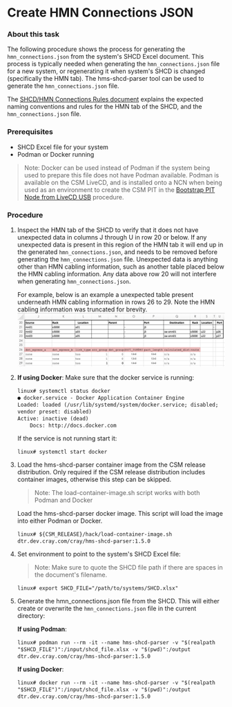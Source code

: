 # Create HMN Connections JSON
### About this task

The following procedure shows the process for generating the `hmn_connections.json` from the system's SHCD Excel document. This process is typically needed when generating the `hmn_connections.json` file for a new system, or regenerating it when system's SHCD is changed (specifically the HMN tab). The hms-shcd-parser tool can be used to generate the `hmn_connections.json` file.

The [SHCD/HMN Connections Rules document](shcd_hmn_connections_rules.md) explains the expected naming conventions and rules for the HMN tab of the SHCD, and the `hmn_connections.json` file.

### Prerequisites
* SHCD Excel file for your system
* Podman or Docker running

> Note: Docker can be used instead of Podman if the system being used to prepare this file does not have Podman available. 
> Podman is available on the CSM LiveCD, and is installed onto a NCN when being used as an environment to create the CSM PIT in the [Bootstrap PIT Node from LiveCD USB](bootstrap_livecd_usb.md) procedure.

### Procedure
1. Inspect the HMN tab of the SHCD to verify that it does not have unexpected data in columns J through U in row 20 or below. If any unexpected data is present in this region of the HMN tab it will end up in the generated `hmn_connections.json`, and needs to be removed before generating the `hmn_connections.json` file. Unexpected data is anything other than HMN cabling information, such as another table placed below the HMN cabling information. Any data above row 20 will not interfere when generating `hmn_connections.json`.

    For example, below is an example a unexpected table present underneath HMN cabling information in rows 26 to 29. Note the HMN cabling information was truncated for brevity. 
    ![Screen Shot of unexpected data in the HMN tab of a SHCD](../img/install/shcd-hmn-tab-unexpected-data.png)

2. __If using Docker__: Make sure that the docker service is running:
    ```
    linux# systemctl status docker
    ● docker.service - Docker Application Container Engine
    Loaded: loaded (/usr/lib/systemd/system/docker.service; disabled; vendor preset: disabled)
    Active: inactive (dead)
        Docs: http://docs.docker.com
    ``` 

    If the service is not running start it:
    ```
    linux# systemctl start docker
    ```

3. Load the hms-shcd-parser container image from the CSM release distribution. Only required if the CSM release distribution includes container images, otherwise this step can be skipped.

    > Note: The load-container-image.sh script works with both Podman and Docker

    Load the hms-shcd-parser docker image. This script will load the image into either Podman or Docker.
    ```
    linux# ${CSM_RELEASE}/hack/load-container-image.sh dtr.dev.cray.com/cray/hms-shcd-parser:1.5.0
    ```
4. Set environment to point to the system's SHCD Excel file:
    > Note: Make sure to quote the SHCD file path if there are spaces in the document's filename.

    ```
    linux# export SHCD_FILE="/path/to/systems/SHCD.xlsx"
    ```

5. Generate the hmn_connections.json file from the SHCD. This will either create or overwrite the `hmn_connections.json` file in the current directory:

    __If using Podman__:
    ```
    linux# podman run --rm -it --name hms-shcd-parser -v "$(realpath "$SHCD_FILE")":/input/shcd_file.xlsx -v "$(pwd)":/output dtr.dev.cray.com/cray/hms-shcd-parser:1.5.0
    ```

    __If using Docker__:
    ```
    linux# docker run --rm -it --name hms-shcd-parser -v "$(realpath "$SHCD_FILE")":/input/shcd_file.xlsx -v "$(pwd)":/output dtr.dev.cray.com/cray/hms-shcd-parser:1.5.0
    ```
